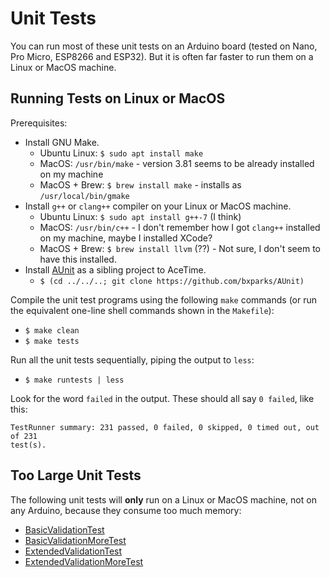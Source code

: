 # Unit Tests

You can run most of these unit tests on an Arduino board (tested on
Nano, Pro Micro, ESP8266 and ESP32). But it is often far faster to run them on a
Linux or MacOS machine.

## Running Tests on Linux or MacOS

Prerequisites:

* Install GNU Make.
    * Ubuntu Linux: `$ sudo apt install make`
    * MacOS: `/usr/bin/make` - version 3.81 seems to be already installed on my machine
    * MacOS + Brew: `$ brew install make` - installs as `/usr/local/bin/gmake`
* Install `g++` or `clang++` compiler on your Linux or MacOS machine.
    * Ubuntu Linux: `$ sudo apt install g++-7` (I think)
    * MacOS: `/usr/bin/c++` - I don't remember how I got `clang++` installed on
      my machine, maybe I installed XCode?
    * MacOS + Brew: `$ brew install llvm` (??) - Not sure, I don't seem to have
      this installed.
* Install [AUnit](https://github.com/bxparks/AUnit) as a sibling project to
  AceTime.
  * `$ (cd ../../..; git clone https://github.com/bxparks/AUnit)`

Compile the unit test programs using the following `make` commands (or run
the equivalent one-line shell commands shown in the `Makefile`):

* `$ make clean`
* `$ make tests`

Run all the unit tests sequentially, piping the output to `less`:
* `$ make runtests | less`

Look for the word `failed` in the output. These should all say `0 failed`, like
this:

```
TestRunner summary: 231 passed, 0 failed, 0 skipped, 0 timed out, out of 231
test(s).
```

## Too Large Unit Tests

The following unit tests will **only** run on a Linux or MacOS machine, not on
any Arduino, because they consume too much memory:
* [BasicValidationTest](BasicValidationTest)
* [BasicValidationMoreTest](BasicValidationMoreTest)
* [ExtendedValidationTest](ExtendedValidationTest)
* [ExtendedValidationMoreTest](ExtendedValidationMoreTest)
